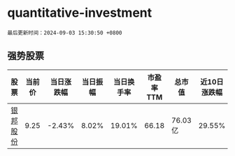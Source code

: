 # quantitative-investment

`最后更新时间：2024-09-03 15:30:50 +0800`

## 强势股票

|股票|当前价|当日涨跌幅|当日振幅|当日换手率|市盈率TTM|总市值|近10日涨跌幅|
|----|----|----|----|----|----|----|----|
|[银邦股份](https://xueqiu.com/S/SZ300337)|9.25|-2.43%|8.02%|19.01%|66.18|76.03亿|29.55%|
